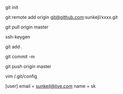 git init

  
git remote  add origin git@github.com:sunkejl/xxxx.git

git pull origin master   

ssh-keygen   

git add .   

git commit -m   

git push origin master


vim /.git/config

[user]
	email = sunkejl@live.com
	name = sk


